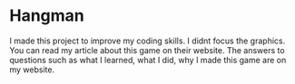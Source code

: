 # Hangman
I made this project to improve my coding skills. I didnt focus the graphics. You can read my article about this game on their website. The answers to questions such as what I learned, what I did, why I made this game are on my website.

